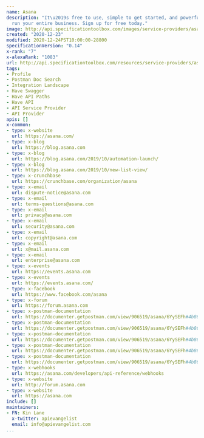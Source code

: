 ```yaml
---
name: Asana
description: "It\u2019s free to use, simple to get started, and powerful enough to
  run your entire business. Sign up for free today."
image: http://api.specificationtoolbox.com/images/service-providers/asana.jpg
created: "2020-12-23"
modified: 2020-12-24PST10:00:00-28800
specificationVersion: "0.14"
x-rank: "7"
x-alexaRank: "1083"
url: http://api.specificationtoolbox.com/resources/service-providers/asana/
tags:
- Profile
- Postman Doc Search
- Integration Landscape
- Have Swagger
- Have API Paths
- Have API
- API Service Provider
- API Provider
apis: []
x-common:
- type: x-website
  url: https://asana.com/
- type: x-blog
  url: https://blog.asana.com
- type: x-blog
  url: https://blog.asana.com/2019/10/automation-launch/
- type: x-blog
  url: https://blog.asana.com/2019/10/new-list-view/
- type: x-crunchbase
  url: https://crunchbase.com/organization/asana
- type: x-email
  url: dispute-notice@asana.com
- type: x-email
  url: terms-questions@asana.com
- type: x-email
  url: privacy@asana.com
- type: x-email
  url: security@asana.com
- type: x-email
  url: copyright@asana.com
- type: x-email
  url: x@mail.asana.com
- type: x-email
  url: enterprise@asana.com
- type: x-events
  url: https://events.asana.com
- type: x-events
  url: https://events.asana.com/
- type: x-facebook
  url: https://www.facebook.com/asana
- type: x-forum
  url: https://forum.asana.com
- type: x-postman-documentation
  url: https://documenter.getpostman.com/view/906519/asana/6YySEFh#4b863534-9e0c-9909-090d-f2f3a2601b82
- type: x-postman-documentation
  url: https://documenter.getpostman.com/view/906519/asana/6YySEFh#4b863534-9e0c-9909-090d-f2f3a2601b82\\\&quot
- type: x-postman-documentation
  url: https://documenter.getpostman.com/view/906519/asana/6YySEFh#4b863534-9e0c-9909-090d-f2f3a2601b82\&quot
- type: x-postman-documentation
  url: https://documenter.getpostman.com/view/906519/asana/6YySEFh#4b863534-9e0c-9909-090d-f2f3a2601b82\&quot
- type: x-postman-documentation
  url: https://documenter.getpostman.com/view/906519/asana/6YySEFh#4b863534-9e0c-9909-090d-f2f3a2601b82\&quot
- type: x-webhooks
  url: https://asana.com/developers/api-reference/webhooks
- type: x-website
  url: http://forum.asana.com
- type: x-website
  url: https://asana.com
include: []
maintainers:
- FN: Kin Lane
  x-twitter: apievangelist
  email: info@apievangelist.com
...
```

